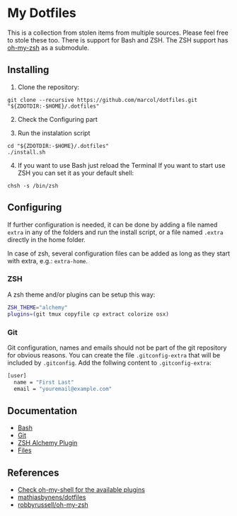 # My Dotfiles
This is a collection from stolen items from multiple sources. Please feel free to stole these too. There is support for Bash and ZSH. The ZSH support has [oh-my-zsh](https://github.com/robbyrussell/oh-my-zsh) as a submodule.

## Installing
1.  Clone the repository:
```prompt
git clone --recursive https://github.com/marcol/dotfiles.git "${ZDOTDIR:-$HOME}/.dotfiles"
```

2. Check the Configuring part

3.  Run the instalation script
```prompt
cd "${ZDOTDIR:-$HOME}/.dotfiles"
./install.sh
```
4.  If you want to use Bash just reload the Terminal If you want to start use ZSH you can set it as your default shell:
```prompt
chsh -s /bin/zsh
```

## Configuring
If further configuration is needed, it can be done by adding a file named `extra` in any of the folders and run the install script, or a file named `.extra` directly in the home folder.

In case of zsh, several configuration files can be added as long as they start with extra, e.g.: `extra-home`.

### ZSH
A zsh theme and/or plugins can be setup this way:
```bash
ZSH_THEME="alchemy"
plugins=(git tmux copyfile cp extract colorize osx)
```

### Git
Git configuration, names and emails should not be part of the git repository for obvious reasons. You can create the file `.gitconfig-extra` that will be included by `.gitconfig`. Add the follwing content to  `.gitconfig-extra`:

```bash
[user]
  name = "First Last"
  email = "youremail@example.com"
```

## Documentation
*   [Bash](docs/BASH.md)
*   [Git](docs/GIT.md)
*   [ZSH Alchemy Plugin](docs/ZSH-ALCHEMY.md)
*   [Files](docs/FILES.md)

## References
*   [Check oh-my-shell for the available plugins](http://ohmyz.sh)
*   [mathiasbynens/dotfiles](https://github.com/mathiasbynens/dotfiles)
*   [robbyrussell/oh-my-zsh](https://github.com/robbyrussell/oh-my-zsh)
